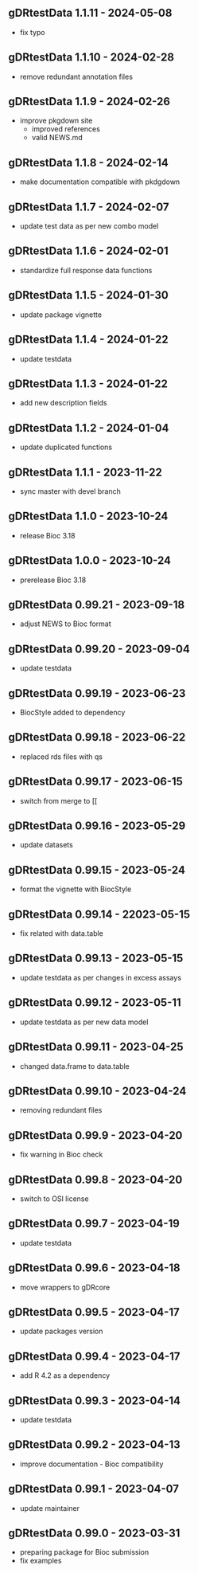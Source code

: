 ## gDRtestData 1.1.11 - 2024-05-08
* fix typo

## gDRtestData 1.1.10 - 2024-02-28
* remove redundant annotation files

## gDRtestData 1.1.9 - 2024-02-26
* improve pkgdown site
  * improved references
  * valid NEWS.md

## gDRtestData 1.1.8 - 2024-02-14
* make documentation compatible with pkdgdown

## gDRtestData 1.1.7 - 2024-02-07
* update test data as per new combo model

## gDRtestData 1.1.6 - 2024-02-01
* standardize full response data functions

## gDRtestData 1.1.5 - 2024-01-30
* update package vignette

## gDRtestData 1.1.4 - 2024-01-22
* update testdata

## gDRtestData 1.1.3 - 2024-01-22
* add new description fields

## gDRtestData 1.1.2 - 2024-01-04
* update duplicated functions

## gDRtestData 1.1.1 - 2023-11-22
* sync master with devel branch

## gDRtestData 1.1.0 - 2023-10-24
* release Bioc 3.18

## gDRtestData 1.0.0 - 2023-10-24
* prerelease Bioc 3.18

## gDRtestData 0.99.21 - 2023-09-18
* adjust NEWS to Bioc format

## gDRtestData 0.99.20 - 2023-09-04
* update testdata

## gDRtestData 0.99.19 - 2023-06-23
* BiocStyle added to dependency

## gDRtestData 0.99.18 - 2023-06-22
* replaced rds files with qs

## gDRtestData 0.99.17 - 2023-06-15
* switch from merge to [[

## gDRtestData 0.99.16 - 2023-05-29
* update datasets

## gDRtestData 0.99.15 - 2023-05-24
* format the vignette with BiocStyle

## gDRtestData 0.99.14 - 22023-05-15
* fix related with data.table

## gDRtestData 0.99.13 - 2023-05-15
* update testdata as per changes in excess assays

## gDRtestData 0.99.12 - 2023-05-11
* update testdata as per new data model

## gDRtestData 0.99.11 - 2023-04-25
* changed data.frame to data.table
  
## gDRtestData 0.99.10 - 2023-04-24
* removing redundant files

## gDRtestData 0.99.9 - 2023-04-20
* fix warning in Bioc check

## gDRtestData 0.99.8 - 2023-04-20
* switch to OSI license

## gDRtestData 0.99.7 - 2023-04-19
* update testdata
  
## gDRtestData 0.99.6 - 2023-04-18
* move wrappers to gDRcore
  
## gDRtestData 0.99.5 - 2023-04-17
* update packages version

## gDRtestData 0.99.4 - 2023-04-17
* add R 4.2 as a dependency

## gDRtestData 0.99.3 - 2023-04-14
* update testdata

## gDRtestData 0.99.2 - 2023-04-13
* improve documentation - Bioc compatibility

## gDRtestData 0.99.1 - 2023-04-07
* update maintainer

## gDRtestData 0.99.0 - 2023-03-31
* preparing package for Bioc submission
* fix examples
  